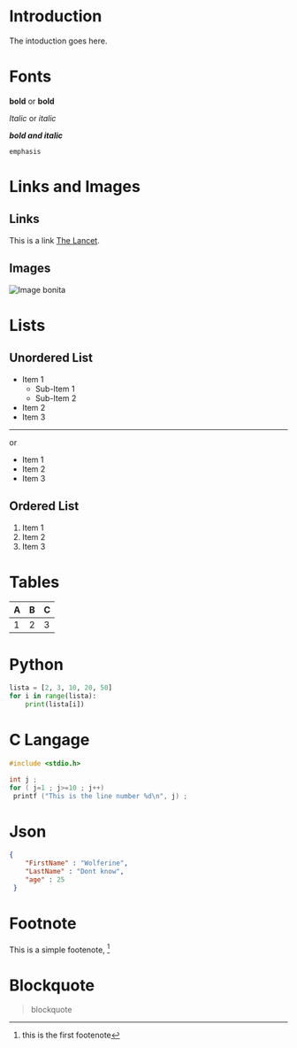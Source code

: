 # Introduction
The intoduction goes here.

# Fonts
**bold** or __bold__

*Italic* or _italic_

***bold and italic***

`emphasis`

# Links and Images
## Links
This is a link [The Lancet](https://www.thelancet.com/journals/lancet/article/PIIS0140-6736(13)62228-X/fulltext#seccestitle30). 
## Images
![Image bonita](https://yourhosthelper.com/wp-content/uploads/2017/12/nice.1466255.jpg "Title")
# Lists
## Unordered List
* Item 1
  * Sub-Item 1
  * Sub-Item 2
* Item 2
* Item 3
---

or 
+ Item 1
+ Item 2
+ Item 3

## Ordered List
1. Item 1
2. Item 2
3. Item 3

# Tables
| A | B | C |
|---|---|---|
|1  |2  |3  |

# Python
```python
lista = [2, 3, 10, 20, 50]
for i in range(lista):
    print(lista[i])
```
# C Langage
```c
#include <stdio.h>

int j ;
for ( j=1 ; j>=10 ; j++)
 printf ("This is the line number %d\n", j) ;
```
# Json
```json
{
    "FirstName" : "Wolferine", 
    "LastName" : "Dont know",
    "age" : 25
 }
 ```
# Footnote
This is a simple footenote, [^1]
[^1]: this is the first footenote

# Blockquote
> blockquote

